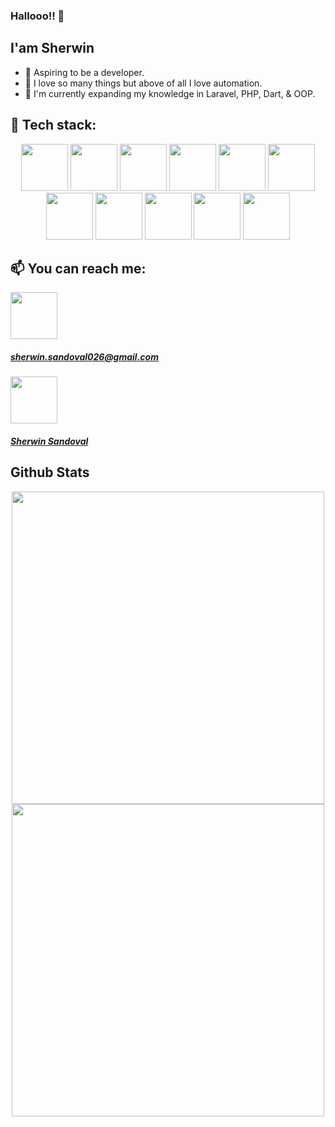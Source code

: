 ### Hallooo!! 👋

## I'am Sherwin

- 🤵 Aspiring to be a developer.
- 💖 I love so many things but above of all I love automation.
- 🧠 I'm currently expanding my knowledge in Laravel, PHP, Dart, & OOP.

## 🧰 Tech stack: 
<div align="center">
  <span>
    <img height="75" src="https://github.com/eSmooothie/eSmooothie/blob/main/images/codeigniter.png"/>
  </span>
  <span>
    <img height="75" src="https://github.com/eSmooothie/eSmooothie/blob/main/images/flutter.png"/>
  </span>
  <span>
    <img height="75" src="https://github.com/eSmooothie/eSmooothie/blob/main/images/git.png"/>
  </span>
  <span>
    <img height="75" src="https://github.com/eSmooothie/eSmooothie/blob/main/images/godot_engine.png"/>
  </span>
  <span>
    <img height="75" src="https://github.com/eSmooothie/eSmooothie/blob/main/images/java.png"/>
  </span>
  <span>
    <img height="75" src="https://github.com/eSmooothie/eSmooothie/blob/main/images/python.png"/>
  </span>
</div>
<div align="center">
  <span>
    <img height="75" src="https://github.com/eSmooothie/eSmooothie/blob/main/images/mysql.png"/>
  </span>
  <span>
    <img height="75" src="https://github.com/eSmooothie/eSmooothie/blob/main/images/oop.png"/>
  </span>
  <span>
    <img height="75" src="https://github.com/eSmooothie/eSmooothie/blob/main/images/phpMyAdmin.png"/>
  </span>
  <span>
    <img height="75" src="https://github.com/eSmooothie/eSmooothie/blob/main/images/sql.png"/>
  </span>
  <span>
    <img height="75" src="https://github.com/eSmooothie/eSmooothie/blob/main/images/php.png"/>
  </span>
</div>


## 📫 You can reach me: 

<a align="left" href="mailto:sherwin.sandoval026@gmail.com">
  <img height="75" src="https://github.com/eSmooothie/eSmooothie/blob/main/images/email.png"/>
  <h5>sherwin.sandoval026@gmail.com</h5>
</a>
<a align="left" href="https://www.linkedin.com/in/sherwin-sandoval-bab61819b/">
  <img height="75" src="https://github.com/eSmooothie/eSmooothie/blob/main/images/linkedIn.png"/>
  <h5>Sherwin Sandoval</h5>
</a>

 

## Github Stats
<div align="center">
   <img width="500" align="center" src="https://github-readme-stats.vercel.app/api?username=eSmooothie&show_icons=true&theme=dracula" />
   <img width="500" align="center" src="https://github-readme-stats.vercel.app/api/top-langs/?username=eSmooothie&layout=compact&theme=dracula" />
</div>


